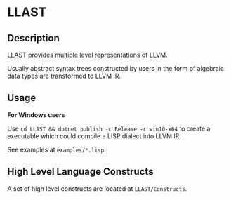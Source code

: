 # LLAST


Description
---------------

LLAST provides multiple level representations of LLVM.

Usually abstract syntax trees constructed by users in the form of algebraic data types are transformed to LLVM IR.

Usage
---------

**For Windows users**

Use `cd LLAST && dotnet publish -c Release -r win10-x64` to create a executable which could compile a LISP dialect into LLVM IR.  

See examples at `examples/*.lisp`.

High Level Language Constructs
---------------------------------------

A set of high level constructs are located at `LLAST/Constructs`.




